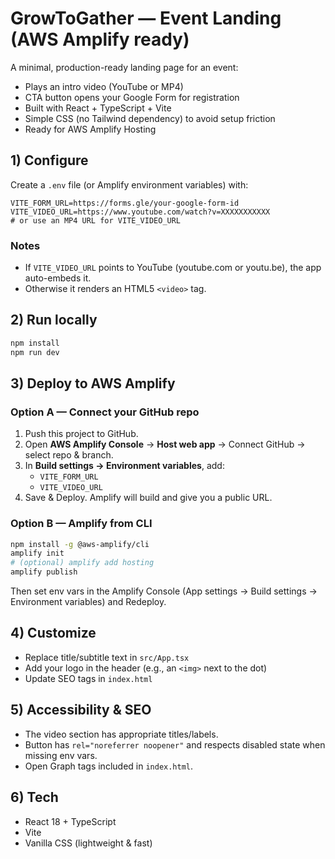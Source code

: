 # GrowToGather — Event Landing (AWS Amplify ready)

A minimal, production-ready landing page for an event:
- Plays an intro video (YouTube or MP4)
- CTA button opens your Google Form for registration
- Built with React + TypeScript + Vite
- Simple CSS (no Tailwind dependency) to avoid setup friction
- Ready for AWS Amplify Hosting

## 1) Configure
Create a `.env` file (or Amplify environment variables) with:

```
VITE_FORM_URL=https://forms.gle/your-google-form-id
VITE_VIDEO_URL=https://www.youtube.com/watch?v=XXXXXXXXXXX
# or use an MP4 URL for VITE_VIDEO_URL
```

### Notes
- If `VITE_VIDEO_URL` points to YouTube (youtube.com or youtu.be), the app auto-embeds it.
- Otherwise it renders an HTML5 `<video>` tag.

## 2) Run locally
```bash
npm install
npm run dev
```

## 3) Deploy to AWS Amplify
### Option A — Connect your GitHub repo
1. Push this project to GitHub.
2. Open **AWS Amplify Console** → **Host web app** → Connect GitHub → select repo & branch.
3. In **Build settings → Environment variables**, add:
   - `VITE_FORM_URL`
   - `VITE_VIDEO_URL`
4. Save & Deploy. Amplify will build and give you a public URL.

### Option B — Amplify from CLI
```bash
npm install -g @aws-amplify/cli
amplify init
# (optional) amplify add hosting
amplify publish
```
Then set env vars in the Amplify Console (App settings → Build settings → Environment variables) and Redeploy.

## 4) Customize
- Replace title/subtitle text in `src/App.tsx`
- Add your logo in the header (e.g., an `<img>` next to the dot)
- Update SEO tags in `index.html`

## 5) Accessibility & SEO
- The video section has appropriate titles/labels.
- Button has `rel="noreferrer noopener"` and respects disabled state when missing env vars.
- Open Graph tags included in `index.html`.

## 6) Tech
- React 18 + TypeScript
- Vite
- Vanilla CSS (lightweight & fast)
